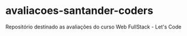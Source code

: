# avaliacoes-santander-coders
Repositório destinado as avaliações do curso Web FullStack - Let's Code
